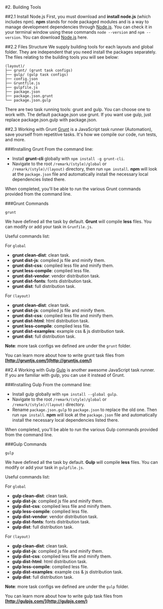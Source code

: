 #2. Building Tools

##2.1 Install Node.js
First, you must download and **install node.js** (which includes npm). **npm** stands for node packaged modules and is a way to manage development dependencies through [Node.js](http://nodejs.org/download/). You can check it in your terminal window using these commands ```node --version``` and ```npm --version```. You can download [Node.js](http://nodejs.org/download/) here.

##2.2 Files Structure
We supply building tools for each layouts and global folder. They are independent that you need install the packages separately. The files relating to the building tools you will see below:

    (layout)/
    ├── grunt/ (grunt task configs)
    ├── gulp/ (gulp task configs)
    ├── config.json
    ├── Gruntfile.js
    ├── gulpfile.js
    ├── package.json
    ├── package.json.grunt
    └── package.json.gulp

There are two task running tools: grunt and gulp. You can choose one to work with. The default package.json use grunt. If you want use gulp, just replace package.json.gulp with package.json.

##2.3 Working with Grunt
[Grunt](http://gruntjs.com/) is a JavaScript task runner (Automation), save yourself from repetitive tasks. It's how we compile our code, run tests, and more.

###Installing Grunt
From the command line:

* Install **grunt-cli** globally with ```npm install -g grunt-cli```.
* Navigate to the root ```/remark/(style)/global``` or ```/remark/(style)/(layout)``` directory, then run ```npm install```. **npm** will look at the ```package.json``` file and automatically install the necessary local dependencies listed there.

When completed, you'll be able to run the various Grunt commands provided from the command line.

###Grunt Commands

    grunt

We have defined all the task by default. **Grunt** will compile **less** files. You can modify or add your task in ```Grunfile.js```.

Useful commands list:

For ```global```

* **grunt clean-dist**: clean task.
* **grunt dist-js**: complied js file and minify them.
* **grunt dist-css**: complied less file and minify them.
* **grunt less-compile**: complied less file.
* **grunt dist-vendor**: vendor distribution task.
* **grunt dist-fonts**: fonts distribution task.
* **grunt dist**: full distribution task.

For ```(layout)```

* **grunt clean-dist**: clean task.
* **grunt dist-js**: complied js file and minify them.
* **grunt dist-css**: complied less file and minify them.
* **grunt dist-html**: html distribution task.
* **grunt less-compile**: complied less file.
* **grunt dist-examples**: example css & js distribution task.
* **grunt dist**: full distribution task.

**Note**: more task configs we defined are under the ```grunt``` folder.

You can learn more about how to write grunt task files from **[http://gruntjs.com/](http://gruntjs.com/)**

##2.4 Working with Gulp
[Gulp](http://gruntjs.com/) is another awesome JavaScript task runner. If you are familiar with gulp, you can use it instead of Grunt.

###Installing Gulp
From the command line:

* Install gulp globally with ```npm install --global gulp```.
* Navigate to the root ```/remark/(style)/global``` or ```/remark/(style)/(layout)``` directory.
* Rename ```package.json.gulp``` to ```package.json``` to replace the old one. Then run ```npm install```. **npm** will look at the ```package.json``` file and automatically install the necessary local dependencies listed there.

When completed, you'll be able to run the various Gulp commands provided from the command line.

###Gulp Commands

    gulp

We have defined all the task by default. **Gulp** will compile **less** files. You can modify or add your task in ```gulpfile.js```.

Useful commands list:

For ```global```

* **gulp clean-dist**: clean task.
* **gulp dist-js**: complied js file and minify them.
* **gulp dist-css**: complied less file and minify them.
* **gulp less-compile**: complied less file.
* **gulp dist-vendor**: vendor distribution task.
* **gulp dist-fonts**: fonts distribution task.
* **gulp dist**: full distribution task.

For ```(layout)```

* **gulp clean-dist**: clean task.
* **gulp dist-js**: complied js file and minify them.
* **gulp dist-css**: complied less file and minify them.
* **gulp dist-html**: html distribution task.
* **gulp less-compile**: complied less file.
* **gulp dist-examples**: example css & js distribution task.
* **gulp dist**: full distribution task.

**Note**: more task configs we defined are under the ```gulp``` folder.

You can learn more about how to write gulp task files from **[http://gulpjs.com/](http://gulpjs.com/)**
